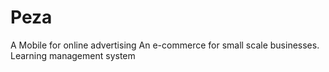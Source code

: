 # Peza
A Mobile for online advertising
An e-commerce for small scale businesses.
Learning management system
